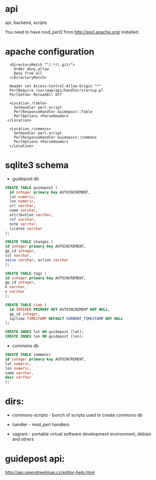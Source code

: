# api
api, backend, scripts

You need to have mod_perl2 from http://perl.apache.org/ installed.

# apache configuration


```
  <DirectoryMatch "^/.*/\.git/">
    Order deny,allow
    Deny from all
  </DirectoryMatch>

  Header set Access-Control-Allow-Origin "*"
  PerlRequire /var/www/api/handler/startup.pl
  PerlSetVar ReloadAll Off

  <Location /table>
    SetHandler perl-script
    PerlResponseHandler Guidepost::Table
    PerlOptions +ParseHeaders
 </Location>

  <Location /commons>
    SetHandler perl-script
    PerlResponseHandler Guidepost::Commons
    PerlOptions +ParseHeaders
  </Location>
```

# sqlite3 schema

* guidepost db

```sql
CREATE TABLE guidepost (                                       
  id integer primary key AUTOINCREMENT,
  lat numeric,                                                                  
  lon numeric,                                                                  
  url varchar,                                                                  
  name varchar,                                                                 
  attribution varchar, 
  ref varchar, 
  note varchar, 
  license varchar
);

CREATE TABLE changes (
id integer primary key AUTOINCREMENT,
gp_id integer,
col varchar,
value varchar, action varchar
);

CREATE TABLE tags ( 
id integer primary key AUTOINCREMENT, 
gp_id integer, 
k varchar, 
v varchar 
);

CREATE TABLE time (
  id INTEGER PRIMARY KEY AUTOINCREMENT NOT NULL,
  gp_id integer,
  sqltime TIMESTAMP DEFAULT CURRENT_TIMESTAMP NOT NULL
);

CREATE INDEX lat ON guidepost (lat);
CREATE INDEX lon ON guidepost (lon);

```

* commons db

```sql
CREATE TABLE commons(
id integer primary key AUTOINCREMENT,
lat numeric,
lon numeric,
name varchar,
desc varchar
);
```

# dirs:
* commons-scripts - bunch of scripts used to create commons db

* handler - mod_perl handlers

* vagrant - portable virtual software development environment, debian and others


# guidepost api:
http://api.openstreetmap.cz/editor-help.html


